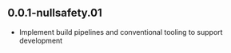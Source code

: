 ## 0.0.1-nullsafety.01

* Implement build pipelines and conventional tooling to support development
